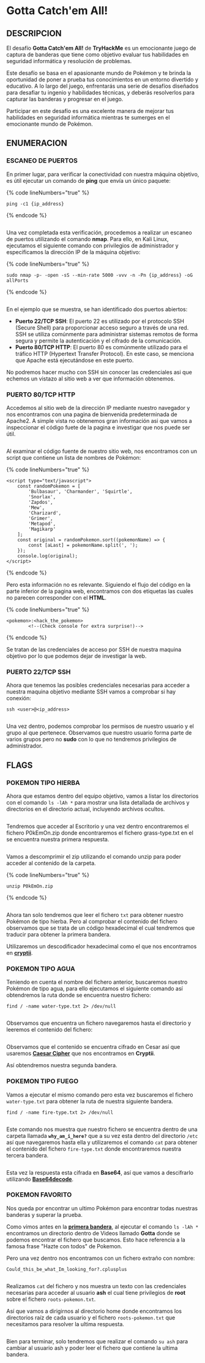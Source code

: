 # Gotta Catch'em All!

## DESCRIPCION

El desafío **Gotta Catch'em All!** de **TryHackMe** es un emocionante juego de captura de banderas que tiene como objetivo evaluar tus habilidades en seguridad informática y resolución de problemas.&#x20;

Este desafío se basa en el apasionante mundo de Pokémon y te brinda la oportunidad de poner a prueba tus conocimientos en un entorno divertido y educativo. A lo largo del juego, enfrentarás una serie de desafíos diseñados para desafiar tu ingenio y habilidades técnicas, y deberás resolverlos para capturar las banderas y progresar en el juego.

Participar en este desafío es una excelente manera de mejorar tus habilidades en seguridad informática mientras te sumerges en el emocionante mundo de Pokémon.

## ENUMERACION

### ESCANEO DE PUERTOS

En primer lugar, para verificar la conectividad con nuestra máquina objetivo, es útil ejecutar un comando de **ping** que envía un único paquete:

{% code lineNumbers="true" %}
```
ping -c1 {ip_address}
```
{% endcode %}

<figure><img src="../../.gitbook/assets/image-20230705094600157 (1).png" alt=""><figcaption></figcaption></figure>

Una vez completada esta verificación, procedemos a realizar un escaneo de puertos utilizando el comando **nmap**. Para ello, en Kali Linux, ejecutamos el siguiente comando con privilegios de administrador y especificamos la dirección IP de la máquina objetivo:

{% code lineNumbers="true" %}
```
sudo nmap -p- -open -sS --min-rate 5000 -vvv -n -Pn {ip_address} -oG allPorts
```
{% endcode %}

<figure><img src="../../.gitbook/assets/image-20230705094624124.png" alt=""><figcaption></figcaption></figure>

En el ejemplo que se muestra, se han identificado dos puertos abiertos:

* **Puerto 22/TCP SSH**: El puerto 22 es utilizado por el protocolo SSH (Secure Shell) para proporcionar acceso seguro a través de una red. SSH se utiliza comúnmente para administrar sistemas remotos de forma segura y permite la autenticación y el cifrado de la comunicación.
* **Puerto 80/TCP HTTP**: El puerto 80 es comúnmente utilizado para el tráfico HTTP (Hypertext Transfer Protocol). En este caso, se menciona que Apache está ejecutándose en este puerto.

No podremos hacer mucho con SSH sin conocer las credenciales asi que echemos un vistazo al sitio web a ver que información obtenemos.

### **PUERTO 80/TCP** HTTP

Accedemos al sitio web de la dirección IP mediante nuestro navegador y nos encontramos con una pagina de bienvenida predeterminada de Apache2. A simple vista no obtenemos gran información asi que vamos a inspeccionar el código fuete de la pagina e investigar que nos puede ser útil.

<figure><img src="../../.gitbook/assets/image-20230705114523295.png" alt=""><figcaption></figcaption></figure>

Al examinar el código fuente de nuestro sitio web, nos encontramos con un script que contiene un lista de nombres de Pokémon:

{% code lineNumbers="true" %}
```
<script type="text/javascript">
   	const randomPokemon = [
   		'Bulbasaur', 'Charmander', 'Squirtle',
   		'Snorlax',
   		'Zapdos',
   		'Mew',
   		'Charizard',
   		'Grimer',
   		'Metapod',
   		'Magikarp'
   	];
   	const original = randomPokemon.sort((pokemonName) => {
   		const [aLast] = pokemonName.split(', ');
   	});
   	console.log(original);
</script>
```
{% endcode %}

Pero esta información no es relevante. Siguiendo el flujo del código en la parte inferior de la pagina web, encontramos con dos etiquetas las cuales no parecen corresponder con el **HTML**.&#x20;

{% code lineNumbers="true" %}
```
<pokemon>:<hack_the_pokemon>
        <!--(Check console for extra surprise!)-->
```
{% endcode %}

Se tratan de las credenciales de acceso por SSH de nuestra maquina objetivo por lo que podemos dejar de investigar la web.

### PUERTO 22/TCP SSH

Ahora que tenemos las posibles credenciales necesarias para acceder a nuestra maquina objetivo mediante SSH vamos a comprobar si hay conexión:

```
ssh <user>@<ip_address>
```

<figure><img src="../../.gitbook/assets/image-20230705161928933.png" alt=""><figcaption></figcaption></figure>

Una vez dentro, podemos comprobar los permisos de nuestro usuario y el grupo al que pertenece. Observamos que nuestro usuario forma parte de varios grupos pero no **sudo** con lo que no tendremos privilegios de administrador.

## FLAGS

### POKEMON TIPO HIERBA

Ahora que estamos dentro del equipo objetivo, vamos a listar los directorios con el comando `ls -lAh *` para mostrar una lista detallada de archivos y directorios en el directorio actual, incluyendo archivos ocultos.

<figure><img src="../../.gitbook/assets/image-20230705162323103.png" alt=""><figcaption></figcaption></figure>

Tendremos que acceder al Escritorio y una vez dentro encontraremos el fichero P0kEmOn.zip donde encontraremos el fichero grass-type.txt en el se encuentra nuestra primera respuesta.

<figure><img src="../../.gitbook/assets/image-20230705101411632.png" alt=""><figcaption></figcaption></figure>

Vamos a descomprimir el zip utilizando el comando unzip para poder acceder al contenido de la carpeta.

{% code lineNumbers="true" %}
```
unzip P0kEmOn.zip
```
{% endcode %}

<figure><img src="../../.gitbook/assets/image-20230705102154286.png" alt=""><figcaption></figcaption></figure>

Ahora tan solo tendremos que leer el fichero `txt` para obtener nuestro Pokémon de tipo hierba. Pero al comprobar el contenido del fichero observamos que se trata de un código hexadecimal el cual tendremos que traducir para obtener la primera bandera.

Utilizaremos un descodificador hexadecimal como el que nos encontramos en [**cryptii**](https://cryptii.com/pipes/hex-decoder).

### POKEMON TIPO AGUA

Teniendo en cuenta el nombre del fichero anterior, buscaremos nuestro Pokémon de tipo agua, para ello ejecutamos el siguiente comando así obtendremos la ruta donde se encuentra nuestro fichero:

```
find / -name water-type.txt 2> /dev/null
```

<figure><img src="../../.gitbook/assets/image-20230705103024385.png" alt=""><figcaption></figcaption></figure>

Observamos que encuentra un fichero navegaremos hasta el directorio y leeremos el contenido del fichero:

<figure><img src="../../.gitbook/assets/image-20230705103248818.png" alt=""><figcaption></figcaption></figure>

Observamos que el contenido se encuentra cifrado en Cesar así que usaremos [**Caesar Cipher**](https://cryptii.com/pipes/caesar-cipher) que nos encontramos en **Cryptii**.&#x20;

Así obtendremos nuestra segunda bandera.

### POKEMON TIPO FUEGO

Vamos a ejecutar el mismo comando pero esta vez buscaremos el fichero `water-type.txt` para obtener la ruta de nuestra siguiente bandera.

```
find / -name fire-type.txt 2> /dev/null
```

<figure><img src="../../.gitbook/assets/image-20230705164421147.png" alt=""><figcaption></figcaption></figure>

Este comando nos muestra que nuestro fichero se encuentra dentro de una carpeta llamada **`why_am_i_here?`** que a su vez esta dentro del directorio `/etc` así que navegaremos hasta ella y utilizaremos el comando `cat` para obtener el contenido del fichero `fire-type.txt` donde encontraremos nuestra tercera bandera.

<figure><img src="../../.gitbook/assets/image-20230705104124541.png" alt=""><figcaption></figcaption></figure>

Esta vez la respuesta esta cifrada en **Base64**, así que vamos a descifrarlo utilizando [**Base64decode**](https://www.base64decode.org/).

### **POKEMON FAVORITO**

Nos queda por encontrar un ultimo Pokémon para encontrar todas nuestras banderas y superar la prueba.

Como vimos antes en la [**primera bandera**](gotta-catchem-all.md#pokemon-tipo-hierba), al ejecutar el comando `ls -lAh *` encontramos un directorio dentro de Videos llamado **Gotta** donde se podemos encontrar el fichero que buscamos. Esto hace referencia a la famosa frase "Hazte con todos" de Pokemon.&#x20;

Pero una vez dentro nos encontramos con un fichero extraño con nombre:

`Could_this_be_what_Im_looking_for?.cplusplus`

<figure><img src="../../.gitbook/assets/image-20230705104809925.png" alt=""><figcaption></figcaption></figure>

Realizamos `cat` del fichero y nos muestra un texto con las credenciales necesarias para acceder al usuario **ash** el cual tiene privilegios de **root** sobre el fichero `roots-pokemon.txt`.

Así que vamos a dirigirnos al directorio home donde encontramos los directorios raíz de cada usuario y el fichero `roots-pokemon.txt` que necesitamos para resolver la ultima respuesta.

<figure><img src="../../.gitbook/assets/image-20230705105056938.png" alt=""><figcaption></figcaption></figure>

Bien para terminar, solo tendremos que realizar el comando `su ash` para cambiar al usuario ash y poder leer el fichero que contiene la ultima bandera.

<figure><img src="../../.gitbook/assets/image-20230705105410245.png" alt=""><figcaption></figcaption></figure>

